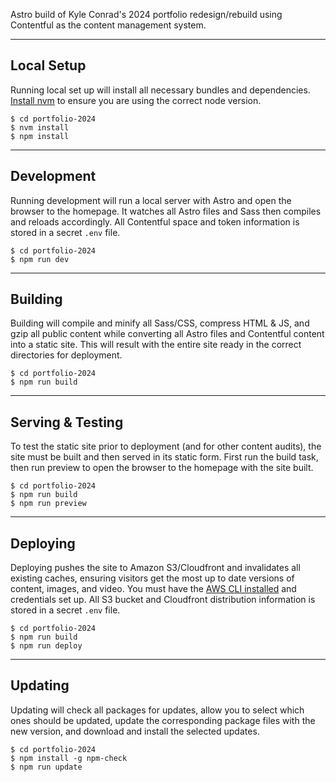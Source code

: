 Astro build of Kyle Conrad's 2024 portfolio redesign/rebuild using Contentful as the content management system.

---

## Local Setup
Running local set up will install all necessary bundles and dependencies. [Install nvm](https://github.com/nvm-sh/nvm) to ensure you are using the correct node version.
    
    $ cd portfolio-2024
    $ nvm install
    $ npm install

---

## Development
Running development will run a local server with Astro and open the browser to the homepage. It watches all Astro files and Sass then compiles and reloads accordingly. All Contentful space and token information is stored in a secret `.env` file.

	$ cd portfolio-2024
	$ npm run dev

---

## Building
Building will compile and minify all Sass/CSS, compress HTML & JS, and gzip all public content while converting all Astro files and Contentful content into a static site. This will result with the entire site ready in the correct directories for deployment.

    $ cd portfolio-2024
    $ npm run build

---

## Serving & Testing
To test the static site prior to deployment (and for other content audits), the site must be built and then served in its static form. First run the build task, then run preview to open the browser to the homepage with the site built.

    $ cd portfolio-2024
    $ npm run build
    $ npm run preview

---

## Deploying
Deploying pushes the site to Amazon S3/Cloudfront and invalidates all existing caches, ensuring visitors get the most up to date versions of content, images, and video. You must have the [AWS CLI installed](https://docs.aws.amazon.com/cli/latest/userguide/getting-started-install.html) and credentials set up. All S3 bucket and Cloudfront distribution information is stored in a secret `.env` file.

    $ cd portfolio-2024
    $ npm run build
    $ npm run deploy

---

## Updating
Updating will check all packages for updates, allow you to select which ones should be updated, update the corresponding package files with the new version, and download and install the selected updates.

    $ cd portfolio-2024
    $ npm install -g npm-check
    $ npm run update